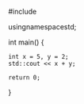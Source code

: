 #include <iostream>

usingnamespacestd;

int main() {

    int x = 5, y = 2;
    std::cout << x + y;

    return 0;
}
